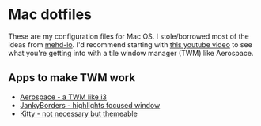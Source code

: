# Mac dotfiles

These are my configuration files for Mac OS. I stole/borrowed most of the ideas from [mehd-io](https://github.com/mehd-io/dotfiles/tree/aerospace-sketchybar). I'd recommend starting with [this youtube video](https://www.youtube.com/watch?v=gjR2eiomRwo&t=1s) to see what you're getting into with a tile window manager (TWM) like Aerospace.

## Apps to make TWM work

* [Aerospace - a TWM like i3](https://github.com/nikitabobko/AeroSpace)
* [JankyBorders - highlights focused window](https://github.com/FelixKratz/JankyBorders)
* [Kitty - not necessary but themeable](https://sw.kovidgoyal.net/kitty/)
